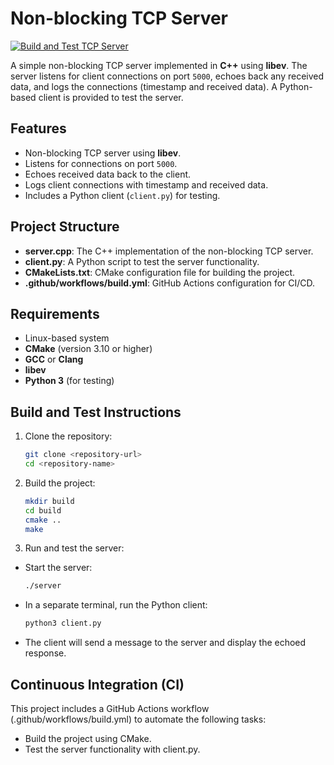 # Non-blocking TCP Server

[![Build and Test TCP Server](https://github.com/progstorage/libev_TCP_server/actions/workflows/build.yml/badge.svg)](https://github.com/progstorage/libev_TCP_server/actions/workflows/build.yml)

A simple non-blocking TCP server implemented in **C++** using **libev**. The server listens for client connections on port `5000`, echoes back any received data, and logs the connections (timestamp and received data). A Python-based client is provided to test the server.

## Features

- Non-blocking TCP server using **libev**.
- Listens for connections on port `5000`.
- Echoes received data back to the client.
- Logs client connections with timestamp and received data.
- Includes a Python client (`client.py`) for testing.

## Project Structure

- **server.cpp**: The C++ implementation of the non-blocking TCP server.
- **client.py**: A Python script to test the server functionality.
- **CMakeLists.txt**: CMake configuration file for building the project.
- **.github/workflows/build.yml**: GitHub Actions configuration for CI/CD.

## Requirements

- Linux-based system
- **CMake** (version 3.10 or higher)
- **GCC** or **Clang**
- **libev**
- **Python 3** (for testing)

## Build and Test Instructions

1) Clone the repository:
   ```bash
   git clone <repository-url>
   cd <repository-name>

2) Build the project:
   ```bash
   mkdir build
   cd build
   cmake ..
   make

4) Run and test the server:
- Start the server:
   ```bash
   ./server
- In a separate terminal, run the Python client:
   ```bash
   python3 client.py
- The client will send a message to the server and display the echoed response.

## Continuous Integration (CI)

This project includes a GitHub Actions workflow (.github/workflows/build.yml) to automate the following tasks:

- Build the project using CMake.
- Test the server functionality with client.py.
